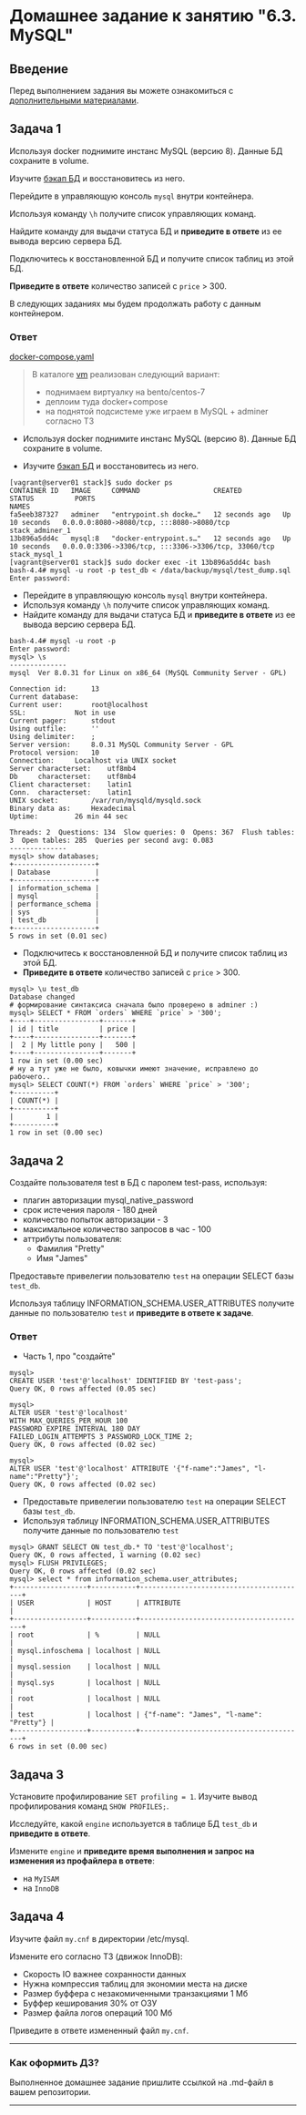  # Домашнее задание к занятию "6.3. MySQL"

## Введение

Перед выполнением задания вы можете ознакомиться с 
[дополнительными материалами](https://github.com/netology-code/virt-homeworks/blob/virt-11/additional/README.md).

## Задача 1

Используя docker поднимите инстанс MySQL (версию 8). Данные БД сохраните в volume.

Изучите [бэкап БД](https://github.com/netology-code/virt-homeworks/tree/virt-11/06-db-03-mysql/test_data) и 
восстановитесь из него.

Перейдите в управляющую консоль `mysql` внутри контейнера.

Используя команду `\h` получите список управляющих команд.

Найдите команду для выдачи статуса БД и **приведите в ответе** из ее вывода версию сервера БД.

Подключитесь к восстановленной БД и получите список таблиц из этой БД.

**Приведите в ответе** количество записей с `price` > 300.

В следующих заданиях мы будем продолжать работу с данным контейнером.

### Ответ
[docker-compose.yaml](vm/ansible/stack/docker-compose.yaml)

> В каталоге [vm](vm) реализован следующий вариант:
> - поднимаем виртуалку на bento/centos-7
> - деплоим туда docker+compose
> - на поднятой подсистеме уже играем в MySQL + adminer согласно ТЗ<br>


- Используя docker поднимите инстанс MySQL (версию 8). Данные БД сохраните в volume.

- Изучите [бэкап БД](https://github.com/netology-code/virt-homeworks/tree/virt-11/06-db-03-mysql/test_data) и 
восстановитесь из него.

```shell
[vagrant@server01 stack]$ sudo docker ps
CONTAINER ID   IMAGE     COMMAND                  CREATED          STATUS          PORTS                                                  NAMES
fa5eeb387327   adminer   "entrypoint.sh docke…"   12 seconds ago   Up 10 seconds   0.0.0.0:8080->8080/tcp, :::8080->8080/tcp              stack_adminer_1
13b896a5dd4c   mysql:8   "docker-entrypoint.s…"   12 seconds ago   Up 10 seconds   0.0.0.0:3306->3306/tcp, :::3306->3306/tcp, 33060/tcp   stack_mysql_1
[vagrant@server01 stack]$ sudo docker exec -it 13b896a5dd4c bash
bash-4.4# mysql -u root -p test_db < /data/backup/mysql/test_dump.sql 
Enter password: 
```

- Перейдите в управляющую консоль `mysql` внутри контейнера.
- Используя команду `\h` получите список управляющих команд.
- Найдите команду для выдачи статуса БД и **приведите в ответе** из ее вывода версию сервера БД.
```shell
bash-4.4# mysql -u root -p
Enter password: 
mysql> \s
--------------
mysql  Ver 8.0.31 for Linux on x86_64 (MySQL Community Server - GPL)

Connection id:		13
Current database:	
Current user:		root@localhost
SSL:			Not in use
Current pager:		stdout
Using outfile:		''
Using delimiter:	;
Server version:		8.0.31 MySQL Community Server - GPL
Protocol version:	10
Connection:		Localhost via UNIX socket
Server characterset:	utf8mb4
Db     characterset:	utf8mb4
Client characterset:	latin1
Conn.  characterset:	latin1
UNIX socket:		/var/run/mysqld/mysqld.sock
Binary data as:		Hexadecimal
Uptime:			26 min 44 sec

Threads: 2  Questions: 134  Slow queries: 0  Opens: 367  Flush tables: 3  Open tables: 285  Queries per second avg: 0.083
--------------
mysql> show databases;
+--------------------+
| Database           |
+--------------------+
| information_schema |
| mysql              |
| performance_schema |
| sys                |
| test_db            |
+--------------------+
5 rows in set (0.01 sec)
```
- Подключитесь к восстановленной БД и получите список таблиц из этой БД.
- **Приведите в ответе** количество записей с `price` > 300.
```shell
mysql> \u test_db
Database changed
# формирование синтаксиса сначала было проверено в adminer :)
mysql> SELECT * FROM `orders` WHERE `price` > '300';
+----+----------------+-------+
| id | title          | price |
+----+----------------+-------+
|  2 | My little pony |   500 |
+----+----------------+-------+
1 row in set (0.00 sec)
# ну а тут уже не было, ковычки имеют значение, исправлено до рабочего..
mysql> SELECT COUNT(*) FROM `orders` WHERE `price` > '300';
+----------+
| COUNT(*) |
+----------+
|        1 |
+----------+
1 row in set (0.00 sec)
```

## Задача 2

Создайте пользователя test в БД c паролем test-pass, используя:
- плагин авторизации mysql_native_password
- срок истечения пароля - 180 дней 
- количество попыток авторизации - 3 
- максимальное количество запросов в час - 100
- аттрибуты пользователя:
    - Фамилия "Pretty"
    - Имя "James"

Предоставьте привелегии пользователю `test` на операции SELECT базы `test_db`.
    
Используя таблицу INFORMATION_SCHEMA.USER_ATTRIBUTES получите данные по пользователю `test` и 
**приведите в ответе к задаче**.

### Ответ
- Часть 1, про "создайте"
```shell
mysql> 
CREATE USER 'test'@'localhost' IDENTIFIED BY 'test-pass';
Query OK, 0 rows affected (0.05 sec)

mysql> 
ALTER USER 'test'@'localhost' 
WITH MAX_QUERIES_PER_HOUR 100
PASSWORD EXPIRE INTERVAL 180 DAY
FAILED_LOGIN_ATTEMPTS 3 PASSWORD_LOCK_TIME 2;
Query OK, 0 rows affected (0.02 sec)

mysql>
ALTER USER 'test'@'localhost' ATTRIBUTE '{"f-name":"James", "l-name":"Pretty"}';
Query OK, 0 rows affected (0.02 sec)
```
- Предоставьте привелегии пользователю `test` на операции SELECT базы `test_db`.
- Используя таблицу INFORMATION_SCHEMA.USER_ATTRIBUTES получите данные по пользователю `test`
```shell
mysql> GRANT SELECT ON test_db.* TO 'test'@'localhost';
Query OK, 0 rows affected, 1 warning (0.02 sec)
mysql> FLUSH PRIVILEGES;
Query OK, 0 rows affected (0.02 sec)
mysql> select * from information_schema.user_attributes;
+------------------+-----------+-----------------------------------------+
| USER             | HOST      | ATTRIBUTE                               |
+------------------+-----------+-----------------------------------------+
| root             | %         | NULL                                    |
| mysql.infoschema | localhost | NULL                                    |
| mysql.session    | localhost | NULL                                    |
| mysql.sys        | localhost | NULL                                    |
| root             | localhost | NULL                                    |
| test             | localhost | {"f-name": "James", "l-name": "Pretty"} |
+------------------+-----------+-----------------------------------------+
6 rows in set (0.00 sec)
```

## Задача 3

Установите профилирование `SET profiling = 1`.
Изучите вывод профилирования команд `SHOW PROFILES;`.

Исследуйте, какой `engine` используется в таблице БД `test_db` и **приведите в ответе**.

Измените `engine` и **приведите время выполнения и запрос на изменения из профайлера в ответе**:
- на `MyISAM`
- на `InnoDB`

## Задача 4 

Изучите файл `my.cnf` в директории /etc/mysql.

Измените его согласно ТЗ (движок InnoDB):
- Скорость IO важнее сохранности данных
- Нужна компрессия таблиц для экономии места на диске
- Размер буффера с незакомиченными транзакциями 1 Мб
- Буффер кеширования 30% от ОЗУ
- Размер файла логов операций 100 Мб

Приведите в ответе измененный файл `my.cnf`.

---

### Как оформить ДЗ?

Выполненное домашнее задание пришлите ссылкой на .md-файл в вашем репозитории.

---
